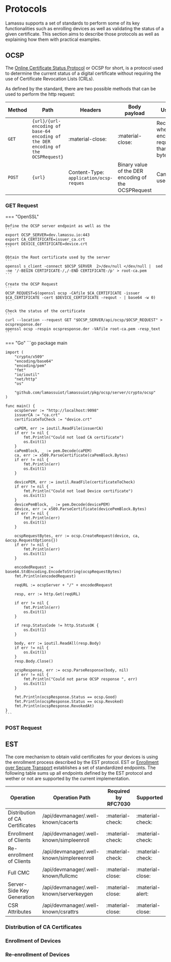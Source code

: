 # Protocols

Lamassu supports a set of standards to perform some of its key functionalities such as enrolling devices as well as validating the status of a given certificate. This section aims to describe those protocols as well as explaining how them with practical examples.

## OCSP

The [Online Certificate Status Protocol](https://datatracker.ietf.org/doc/html/rfc6960) or OCSP for short, is a protocol used to determine the current status of a digital certificate without requiring the use of Certificate Revocation Lists (CRLs).

As defined by the standard, there are two possible methods that can be used to perform the http request:

| Method | Path                                                                              | Headers                                 | Body payload                                        | Used when                                                   |
| ------ | --------------------------------------------------------------------------------- | --------------------------------------- | --------------------------------------------------- | ----------------------------------------------------------- |
| `GET`  | `{url}/{url-encoding of base-64 encoding of the DER encoding of the OCSPRequest}` | :material-close:                        | :material-close:                                    | Recommended when the encoded request is less than 255 bytes |
| `POST`  | `{url}`                                                                           | Content-Type: `application/ocsp-reques` | Binary value of the DER encoding of the OCSPRequest | Can always be used                                          |

### GET Request
=== "OpenSSL"
    
    Define the OCSP server endpoint as well as the 
    ```
    export OCSP_SERVER=dev.lamassu.io:443 
    export CA_CERTIFICATE=issuer_ca.crt 
    export DEVICE_CERTIFICATE=device.crt
    ```
    
    Obtain the Root certificate used by the server
    ```
    openssl s_client -connect $OCSP_SERVER  2>/dev/null </dev/null |  sed -ne '/-BEGIN CERTIFICATE-/,/-END CERTIFICATE-/p' > root-ca.pem
    ```
    
    Create the OCSP Request
    ```
    OCSP_REQUEST=$(openssl ocsp -CAfile $CA_CERTIFICATE -issuer $CA_CERTIFICATE -cert $DEVICE_CERTIFICATE -reqout - | base64 -w 0)
    ```
    
    Check the status of the certificate
    ```
    curl --location --request GET "$OCSP_SERVER/api/ocsp/$OCSP_REQUEST" > ocspresponse.der 
    openssl ocsp -respin ocspresponse.der -VAfile root-ca.pem -resp_text
    ```

=== "Go"
    ```go
    package main

    import (
        "crypto/x509"
        "encoding/base64"
        "encoding/pem"
        "fmt"
        "io/ioutil"
        "net/http"
        "os"

        "github.com/lamassuiot/lamassuiot/pkg/ocsp/server/crypto/ocsp"
    )

    func main() {
        ocspServer := "http://localhost:9098"
        issuerCA := "ca.crt"
        certificateToCheck := "device.crt"

        caPEM, err := ioutil.ReadFile(issuerCA)
        if err != nil {
            fmt.Println("Could not load CA certificate")
            os.Exit(1)
        }
        caPemBlock, _ := pem.Decode(caPEM)
        ca, err := x509.ParseCertificate(caPemBlock.Bytes)
        if err != nil {
            fmt.Println(err)
            os.Exit(1)
        }

        devicePEM, err := ioutil.ReadFile(certificateToCheck)
        if err != nil {
            fmt.Println("Could not load Device certificate")
            os.Exit(1)
        }
        devicePemBlock, _ := pem.Decode(devicePEM)
        device, err := x509.ParseCertificate(devicePemBlock.Bytes)
        if err != nil {
            fmt.Println(err)
            os.Exit(1)
        }

        ocspRequestBytes, err := ocsp.CreateRequest(device, ca, &ocsp.RequestOptions{})
        if err != nil {
            fmt.Println(err)
            os.Exit(1)
        }

        encodedRequest := base64.StdEncoding.EncodeToString(ocspRequestBytes)
        fmt.Println(encodedRequest)

        reqURL := ocspServer + "/" + encodedRequest

        resp, err := http.Get(reqURL)

        if err != nil {
            fmt.Println(err)
            os.Exit(1)
        }

        if resp.StatusCode != http.StatusOK {
            os.Exit(1)
        }

        body, err := ioutil.ReadAll(resp.Body)
        if err != nil {
            os.Exit(1)
        }
        resp.Body.Close()

        ocspResponse, err := ocsp.ParseResponse(body, nil)
        if err != nil {
            fmt.Println("Could not parse OCSP response ", err)
            os.Exit(1)
        }

        fmt.Println(ocspResponse.Status == ocsp.Good)
        fmt.Println(ocspResponse.Status == ocsp.Revoked)
        fmt.Println(ocspResponse.RevokedAt)
    }
    ```
### POST Request


## EST

The core mechanism to obtain valid certificates for your devices is using the enrollment process described by the EST protocol. EST or [Enrollment over Secure Transport](https://datatracker.ietf.org/doc/html/rfc7030) establishes a set of standardized endpoints. The following table sums up all endpoints defined by the EST protocol and wether or not are supported by the current implementation.

| Operation                       | Operation Path                             | Required by RFC7030 | Supported        |
| ------------------------------- | ------------------------------------------ | ------------------- | ---------------- |
| Distribution of CA Certificates | /api/devmanager/.well-known/cacerts        | :material-check:    | :material-check: |
| Enrollment of Clients           | /api/devmanager/.well-known/simpleenroll   | :material-check:    | :material-check: |
| Re-enrollment of Clients        | /api/devmanager/.well-known/simplereenroll | :material-check:    | :material-check: |
| Full CMC                        | /api/devmanager/.well-known/fullcmc        | :material-close:    | :material-close: |
| Server-Side Key Generation      | /api/devmanager/.well-known/serverkeygen   | :material-close:    | :material-alert: |
| CSR Attributes                  | /api/devmanager/.well-known/csrattrs       | :material-close:    | :material-close: |

### Distribution of CA Certificates

### Enrollment of Devices  


### Re-enrollment of Devices 